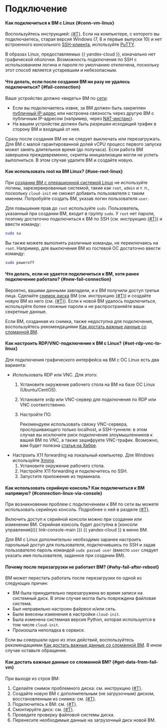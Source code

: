 # Подключение


#### Как подключиться к ВМ с Linux {#conn-vm-linux}

Воспользуйтесь инструкцией: [{#T}](../../compute/operations/vm-connect/ssh.md). Если на компьютере, с которого вы подключаетесь, старая версия Windows (7, 8 и первые выпуски 10) и нет встроенного консольного [SSH-клиента](../../glossary/ssh-keygen.md), используйте [PuTTY](https://www.putty.org/).

В образах Linux, предоставляемых {{ yandex-cloud }}, изначально нет графической оболочки. Возможность подключения по SSH с использованием логина и пароля по умолчанию отключена, поскольку этот способ является устаревшим и небезопасным.

#### Что делать, если после создания ВМ ни разу не удалось подключиться? {#fail-connection}

Ваше устройство должно «видеть» ВМ по [сети](../../vpc/concepts/network.md#network):
* Если вы подключаетесь извне, за ВМ должен быть закреплен [публичный IP-адрес](../../vpc/concepts/address.md#public-addresses) или настроена связность через другую ВМ с публичным IP-адресом (например, через [NAT-инстанс](../../tutorials/routing/nat-instance.md)).
* На вашем устройстве должен быть разрешен исходящий трафик в сторону ВМ и входящий от нее.

Сразу после создания ВМ ее не следует выключать или перезагружать. Для ВМ с малой гарантированной долей vCPU процесс первого запуска может занять длительное время (до получаса). Если работа ВМ завершена преждевременно, скрипты инициализации могли не успеть выполниться. В этом случае удалите ВМ и создайте новую.

#### Как использовать root на ВМ Linux? {#use-root-linux}

При [создании ВМ с операционной системой Linux](../../compute/operations/vm-create/create-linux-vm.md) не используйте логины, зарезервированные системой, такие как `root`, `admin` и т. п., поскольку `cloud-init` не сможет добавить пользователя с таким именем. Попробуйте создать ВМ, указав логин пользователя `user`.

Для повышения прав до `root` используйте `sudo`. Пользователь, указанный при создании ВМ, входит в группу `sudo`. У `root` нет пароля, поэтому достаточно подключиться к ВМ по SSH (см. инструкцию [{#T}](../../compute/operations/vm-connect/ssh.md)) и ввести команду:

```bash
sudo su
```

Вы также можете выполнять различные команды, не переключаясь на `root`. Например, для выключения ВМ из гостевой ОС достаточно ввести команду:

```bash
sudo poweroff
```

#### Что делать, если не удается подключиться к ВМ, хотя ранее подключение работало? {#new-fail-connection}

Вероятно, вашими данными завладели, и к ВМ получили доступ третьи лица. Сделайте [снимок диска](../../compute/concepts/snapshot.md) ВМ (см. инструкцию [{#T}](../../compute/operations/disk-control/create-snapshot.md)) и создайте новую ВМ из него (см. [{#T}](../../compute/operations/vm-create/create-from-snapshots.md)). Если к новой ВМ удалось подключиться, используйте более сложные пароли и не распространяйте ваши секретные данные.

Если ВМ, созданная из снимка, также недоступна для подключения, воспользуйтесь рекомендациями [Как достать важные данные со сломанной ВМ](#get-data-from-fail-vm).

#### Как настроить RDP/VNC-подключение к ВМ с Linux? {#set-rdp-vnc-to-linux}

Для подключения графического интерфейса на ВМ с ОС Linux есть два варианта:
* Использовать RDP или VNC. Для этого:
  1. Установите окружение рабочего стола на ВМ на базе ОС Linux (Ubuntu/CentOS).
  1. Установите xrdp или VNC-сервер для подключения по RDP или VNC соответственно.
  1. Настройте ПО.

     Рекомендуем использовать связку VNC-сервера, прослушивающего только localhost, и SSH-туннеля: в этом случае вы исключите риск подключения злоумышленников к вашей ВМ по VNC, а также зашифруете VNC-трафик. Возможно, вам будет полезна [статья на Хабре](https://habr.com/ru/company/ua-hosting/blog/273201/).
* Настроить X11 forwarding на локальный компьютер. Для Windows используйте [Xming](https://sourceforge.net/projects/xming/).
  1. Установите окружение рабочего стола.
  1. Настройте X11 forwarding и подключитесь по SSH.
  1. Запустите приложение из терминала.

#### Как использовать серийную консоль? Как подключиться к ВМ напрямую? {#connection-linux-via-console}

При возникновении проблем с подключением к ВМ по сети вы можете использовать серийную консоль. Подробнее о ней в разделе [{#T}](../../compute/operations/serial-console/index.md).

Включить доступ к серийной консоли можно при создании или изменении ВМ. Серийная консоль будет доступна в [консоли управления]({{ link-console-main }}) {{ yandex-cloud }} в меню ВМ.

Для ВМ с Linux дополнительно необходимо заранее настроить парольный доступ для пользователя, подключившись по SSH и задав пользователю пароль командой `sudo passwd user` (вместо `user` следует указать имя пользователя, заданное при создании ВМ).

#### Почему после перезагрузки не работает ВМ? {#why-fail-after-reboot}

ВМ может перестать работать после перезагрузки по одной из следующих причин:
* ВМ была принудительно перезагружена во время записи на системный диск. В этом случае могла быть повреждена файловая система.
* Был неправильно настроен файрвол и/или сеть.
* Были внесены изменения в настройки `cloud-init`.
* Была изменена системная версия Python, которая используется в том числе `cloud-init`.
* Произошла неполадка в сервисе.

Если вы совершали одно из этих действий, воспользуйтесь рекомендациями [Как достать важные данные со сломанной ВМ](#get-data-from-fail-vm). В ином случае оставьте обращение.

#### Как достать важные данные со сломанной ВМ? {#get-data-from-fail-vm}

При выходе из строя ВМ:
1. Сделайте снимок проблемного диска: см. инструкцию [{#T}](../../compute/operations/disk-control/create-snapshot.md).
1. Создайте новую ВМ с дополнительным (не загрузочным) диском, восстановленным из снимка: см. [{#T}](../../compute/operations/vm-create/create-from-snapshots.md).
1. Подключитесь к ВМ: см. [{#T}](../../compute/operations/index.md#vm-use).
1. Смонтируйте диск: см. [{#T}](../../compute/operations/vm-control/vm-attach-disk.md#mount-disk-and-fix-uuid).
1. Проведите проверку файловой системы диска.
1. Перенесите необходимые данные на загрузочный диск новой ВМ.